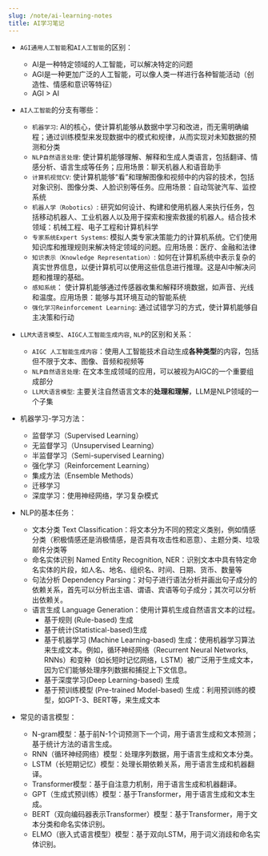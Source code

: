 ```yaml
---
slug: /note/ai-learning-notes
title: AI学习笔记
---
```

- `AGI通用人工智能`和`AI人工智能`的区别：
	- AI是一种特定领域的人工智能，可以解决特定的问题
	- AGI是一种更加广泛的人工智能，可以像人类一样进行各种智能活动（创造性、情感和意识等特征）
	- AGI > AI

- `AI人工智能`的分支有哪些：
	- `机器学习`: AI的核心，使计算机能够从数据中学习和改进，而无需明确编程；通过训练模型来发现数据中的模式和规律，从而实现对未知数据的预测和分类
	- `NLP自然语言处理`: 使计算机能够理解、解释和生成人类语言，包括翻译、情感分析、语言生成等任务；应用场景：聊天机器人和语音助手
	- `计算机视觉CV`: 使计算机能够“看”和理解图像和视频中的内容的技术，包括对象识别、图像分类、人脸识别等任务。应用场景：自动驾驶汽车、监控系统
	- `机器人学（Robotics）`: 研究如何设计、构建和使用机器人来执行任务，包括移动机器人、工业机器人以及用于探索和搜索救援的机器人。结合技术领域：机械工程、电子工程和计算机科学
	- `专家系统Expert Systems`:  模拟人类专家决策能力的计算机系统。它们使用知识库和推理规则来解决特定领域的问题。应用场景：医疗、金融和法律
	- `知识表示（Knowledge Representation）`: 如何在计算机系统中表示复杂的真实世界信息，以便计算机可以使用这些信息进行推理。这是AI中解决问题和推理的基础。
	- `感知系统`： 使计算机能够通过传感器收集和解释环境数据，如声音、光线和温度。应用场景：能够与其环境互动的智能系统
	- `强化学习Reinforcement Learning`: 通过试错学习的方式，使计算机能够自主决策和行动


- `LLM大语言模型`、`AIGC人工智能生成内容`, `NLP`的区别和关系：
	-  `AIGC 人工智能生成内容`：使用人工智能技术自动生成**各种类型**的内容，包括但不限于文本、图像、音频和视频等
	- `NLP自然语言处理`: 在文本生成领域的应用，可以被视为AIGC的一个重要组成部分
	- `LLM大语言模型`: 主要关注自然语言文本的**处理和理解**，LLM是NLP领域的一个子集


- 机器学习-学习方法：
	- 监督学习（Supervised Learning）
	- 无监督学习（Unsupervised Learning）
	- 半监督学习（Semi-supervised Learning）
	- 强化学习（Reinforcement Learning）
	- 集成方法（Ensemble Methods）
	- 迁移学习
	- 深度学习：使用神经网络，学习复杂模式

- NLP的基本任务：
	- 文本分类 Text Classification：将文本分为不同的预定义类别，例如情感分类（积极情感还是消极情感，是否具有攻击性和恶意）、主题分类、垃圾邮件分类等
	- 命名实体识别 Named Entity Recognition, NER：识别文本中具有特定命名实体的片段，如人名、地名、组织名、时间、日期、货币、数量等
	- 句法分析 Dependency Parsing：对句子进行语法分析并画出句子成分的依赖关系，首先可以分析出主语、谓语、宾语等句子成分；其次可以分析出依赖关。
	- 语言生成 Language Generation：使用计算机生成自然语言文本的过程。
		- 基于规则 (Rule-based) 生成
		- 基于统计(Statistical-based)生成
		- 基于机器学习 (Machine Learning-based) 生成：使用机器学习算法来生成文本。例如，循环神经网络（Recurrent Neural Networks, RNNs）和变种（如长短时记忆网络，LSTM）被广泛用于生成文本，因为它们能够处理序列数据和捕捉上下文信息。
		- 基于深度学习(Deep Learning-based) 生成
		- 基于预训练模型 (Pre-trained Model-based) 生成：利用预训练的模型，如GPT-3、BERT等，来生成文本

- 常见的语言模型：
	- N-gram模型：基于前N-1个词预测下一个词，用于语言生成和文本预测；基于统计方法的语言生成。
	- RNN（循环神经网络）模型：处理序列数据，用于语言生成和文本分类。
	- LSTM（长短期记忆）模型：处理长期依赖关系，用于语言生成和机器翻译。
	- Transformer模型：基于自注意力机制，用于语言生成和机器翻译。
	- GPT（生成式预训练）模型：基于Transformer，用于语言生成和文本生成。
	- BERT（双向编码器表示Transformer）模型：基于Transformer，用于文本分类和命名实体识别。
	- ELMO（嵌入式语言模型）模型：基于双向LSTM，用于词义消歧和命名实体识别。
